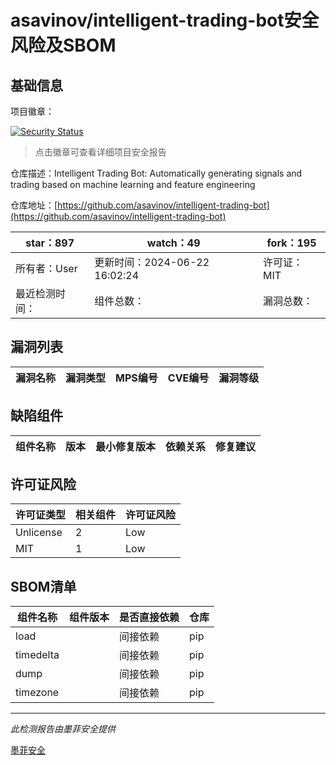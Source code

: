 # asavinov/intelligent-trading-bot安全风险及SBOM

## 基础信息

项目徽章：

[![Security Status](https://www.murphysec.com/platform3/v31/badge/1826331408424517632.svg)](https://www.murphysec.com/console/report/1826331408340631552/1826331408424517632)

> 点击徽章可查看详细项目安全报告

仓库描述：Intelligent Trading Bot: Automatically generating signals and trading based on machine learning and feature engineering

仓库地址：[https://github.com/asavinov/intelligent-trading-bot](https://github.com/asavinov/intelligent-trading-bot)

| star：897 | watch：49 | fork：195 |
| ----------- | -------------- | ------------ |
| 所有者：User | 更新时间：2024-06-22 16:02:24 | 许可证：MIT |
| 最近检测时间： | 组件总数： | 漏洞总数： |




## 漏洞列表

| 漏洞名称 | 漏洞类型 | MPS编号 | CVE编号 | 漏洞等级 |
| ------- | ------ | ------- | ------ | ----- |





## 缺陷组件

| 组件名称 | 版本 | 最小修复版本 | 依赖关系 | 修复建议 |
| -------- | ---- | ------------ | -------- | -------- |





## 许可证风险

| 许可证类型 | 相关组件 | 许可证风险 |
| ---------- | -------- | ---------- |
|Unlicense|2|Low|
|MIT|1|Low|




## SBOM清单

| 组件名称 | 组件版本 | 是否直接依赖 | 仓库 |
| -------- | -------- | ------------ | ---- |
|load||间接依赖|pip|
|timedelta||间接依赖|pip|
|dump||间接依赖|pip|
|timezone||间接依赖|pip|


------

*此检测报告由墨菲安全提供*

[墨菲安全](www.murphysec.com)